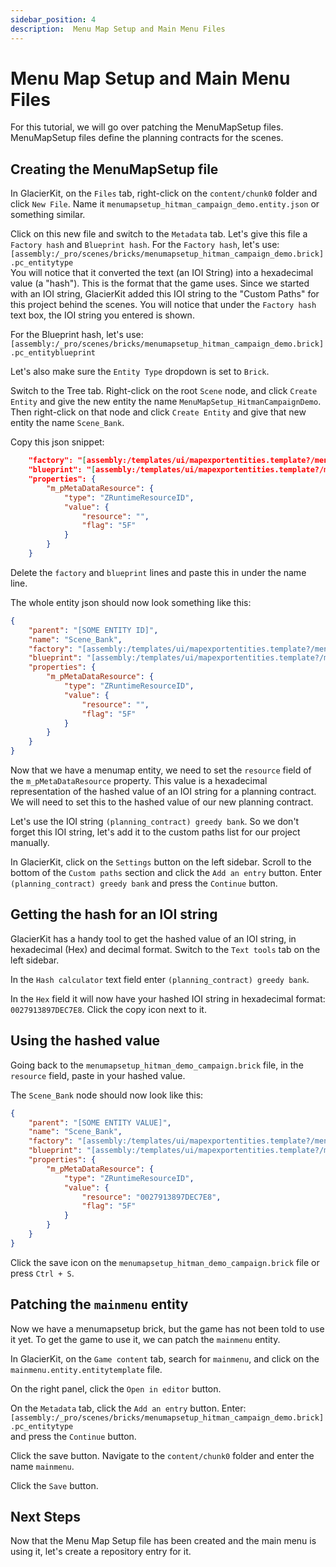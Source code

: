 ```yaml
---
sidebar_position: 4
description:  Menu Map Setup and Main Menu Files
---
```


# Menu Map Setup and Main Menu Files

For this tutorial, we will go over patching the MenuMapSetup files. MenuMapSetup files define the planning contracts for the scenes.

## Creating the MenuMapSetup file

In GlacierKit, on the `Files` tab, right-click on the `content/chunk0` folder and click `New File`. Name it `menumapsetup_hitman_campaign_demo.entity.json` or something similar.

Click on this new file and switch to the `Metadata` tab. Let's give this file a `Factory hash` and `Blueprint hash`. For the `Factory hash`, let's use:  
`[assembly:/_pro/scenes/bricks/menumapsetup_hitman_campaign_demo.brick].pc_entitytype`  
You will notice that it converted the text (an IOI String) into a hexadecimal value (a "hash"). This is the format that the game uses. Since we started with an IOI string, GlacierKit added this IOI string to the "Custom Paths" for this project behind the scenes. You will notice that under the `Factory hash` text box, the IOI string you entered is shown.  

For the Blueprint hash, let's use:  
`[assembly:/_pro/scenes/bricks/menumapsetup_hitman_campaign_demo.brick].pc_entityblueprint`

Let's also make sure the `Entity Type` dropdown is set to `Brick`. 

Switch to the Tree tab. Right-click on the root `Scene` node, and click `Create Entity` and give the new entity the name `MenuMapSetup_HitmanCampaignDemo`. Then right-click on that node and click `Create Entity` and give that new entity the name `Scene_Bank`.

Copy this json snippet:
```json
	"factory": "[assembly:/templates/ui/mapexportentities.template?/menumap.entitytemplate].pc_entitytype",
	"blueprint": "[assembly:/templates/ui/mapexportentities.template?/menumap.entitytemplate].pc_entityblueprint",
	"properties": {
		"m_pMetaDataResource": {
			"type": "ZRuntimeResourceID",
			"value": {
				"resource": "",
				"flag": "5F"
			}
		}
	}
```
Delete the `factory` and `blueprint` lines and paste this in under the name line.

The whole entity json should now look something like this:
```json
{
	"parent": "[SOME ENTITY ID]",
	"name": "Scene_Bank",
	"factory": "[assembly:/templates/ui/mapexportentities.template?/menumap.entitytemplate].pc_entitytype",
	"blueprint": "[assembly:/templates/ui/mapexportentities.template?/menumap.entitytemplate].pc_entityblueprint",
	"properties": {
		"m_pMetaDataResource": {
			"type": "ZRuntimeResourceID",
			"value": {
				"resource": "",
				"flag": "5F"
			}
		}
	}
}
```
Now that we have a menumap entity, we need to set the `resource` field of the `m_pMetaDataResource` property. This value is a hexadecimal representation of the hashed value of an IOI string for a planning contract. We will need to set this to the hashed value of our new planning contract.

Let's use the IOI string `(planning_contract) greedy bank`. So we don't forget this IOI string, let's add it to the custom paths list for our project manually.

In GlacierKit, click on the `Settings` button on the left sidebar. Scroll to the bottom of the `Custom paths` section and click the `Add an entry` button. Enter `(planning_contract) greedy bank` and press the `Continue` button.

## Getting the hash for an IOI string
GlacierKit has a handy tool to get the hashed value of an IOI string, in hexadecimal (Hex) and decimal format. Switch to the `Text tools` tab on the left sidebar.

In the `Hash calculator` text field enter `(planning_contract) greedy bank`.

In the `Hex` field it will now have your hashed IOI string in hexadecimal format: `0027913897DEC7E8`. Click the copy icon next to it.

## Using the hashed value
Going back to the `menumapsetup_hitman_demo_campaign.brick` file, in the `resource` field, paste in your hashed value.

The `Scene_Bank` node should now look like this:
```json
{
	"parent": "[SOME ENTITY VALUE]",
	"name": "Scene_Bank",
	"factory": "[assembly:/templates/ui/mapexportentities.template?/menumap.entitytemplate].pc_entitytype",
	"blueprint": "[assembly:/templates/ui/mapexportentities.template?/menumap.entitytemplate].pc_entityblueprint",
	"properties": {
		"m_pMetaDataResource": {
			"type": "ZRuntimeResourceID",
			"value": {
				"resource": "0027913897DEC7E8",
				"flag": "5F"
			}
		}
	}
}
```

Click the save icon on the `menumapsetup_hitman_demo_campaign.brick` file or press `Ctrl + S`.

## Patching the `mainmenu` entity

Now we have a menumapsetup brick, but the game has not been told to use it yet. To get the game to use it, we can patch the `mainmenu` entity.

In GlacierKit, on the `Game content` tab, search for `mainmenu`, and click on the `mainmenu.entity.entitytemplate` file.

On the right panel, click the `Open in editor` button.

On the `Metadata` tab, click the `Add an entry` button. Enter:
`[assembly:/_pro/scenes/bricks/menumapsetup_hitman_campaign_demo.brick].pc_entitytype`  
and press the `Continue` button.

Click the save button. Navigate to the `content/chunk0` folder and enter the name `mainmenu`.

Click the `Save` button.

## Next Steps
Now that the Menu Map Setup file has been created and the main menu is using it, let's create a repository entry for it. 